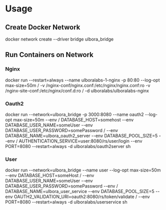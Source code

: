 # Usage
## Create Docker Network
docker network create --driver bridge ulbora_bridge

## Run Containers on Network

### Nginx
docker run --restart=always --name ulboralabs-1-nginx -p 80:80 --log-opt max-size=50m /
 -v /nginx-conf/nginx.conf:/etc/nginx/nginx.conf:ro -v /nginx-site-conf:/etc/nginx/conf.d:ro /
 -d ulboralabs/ulboralabs-nginx

### Oauth2
docker run --network=ulbora_bridge -p 3000:8080 --name oauth2 --log-opt max-size=50m --env /
DATABASE_HOST=somehost --env DATABASE_USER_NAME=someUser --env DATABASE_USER_PASSWORD=somePassword /
--env DATABASE_NAME=ulbora_oauth2_server --env DATABASE_POOL_SIZE=5 --env /
AUTHENTICATION_SERVICE=user:8080/rs/user/login --env PORT=8080 --restart=always -d ulboralabs/oauth2server sh

### User
docker run --network=ulbora_bridge --name user --log-opt max-size=50m --env DATABASE_HOST=someHost /
--env DATABASE_USER_NAME=someUser --env DATABASE_USER_PASSWORD=somePassword --env /
DATABASE_NAME=ulbora_user_service --env DATABASE_POOL_SIZE=5 --env OAUTH2_VALIDATION_URI=oauth2:8080/rs/token/validate /
--env PORT=8080 --restart=always -d ulboralabs/userservice sh

